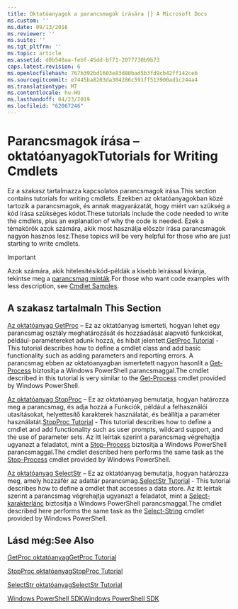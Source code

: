 ```yaml
---
title: Oktatóanyagok a parancsmagok írására |} A Microsoft Docs
ms.custom: ''
ms.date: 09/13/2016
ms.reviewer: ''
ms.suite: ''
ms.tgt_pltfrm: ''
ms.topic: article
ms.assetid: d0b548aa-febf-45dd-bf71-2077730b9b73
caps.latest.revision: 6
ms.openlocfilehash: 767b392bd1603e83d80bad5b3fd9cb42ff142ce6
ms.sourcegitcommit: e7445ba8203da304286c591ff513900ad1c244a4
ms.translationtype: MT
ms.contentlocale: hu-HU
ms.lasthandoff: 04/23/2019
ms.locfileid: "62067246"
---
```

# <a name="tutorials-for-writing-cmdlets"></a><span data-ttu-id="15057-102">Parancsmagok írása – oktatóanyagok</span><span class="sxs-lookup"><span data-stu-id="15057-102">Tutorials for Writing Cmdlets</span></span>

<span data-ttu-id="15057-103">Ez a szakasz tartalmazza kapcsolatos parancsmagok írása.</span><span class="sxs-lookup"><span data-stu-id="15057-103">This section contains tutorials for writing cmdlets.</span></span> <span data-ttu-id="15057-104">Ezekben az oktatóanyagokban közé tartozik a parancsmagok, és annak magyarázatát, hogy miért van szükség a kód írása szükséges kódot.</span><span class="sxs-lookup"><span data-stu-id="15057-104">These tutorials include the code needed to write the cmdlets, plus an explanation of why the code is needed.</span></span> <span data-ttu-id="15057-105">Ezek a témakörök azok számára, akik most használja először írása parancsmagok nagyon hasznos lesz.</span><span class="sxs-lookup"><span data-stu-id="15057-105">These topics will be very helpful for those who are just starting to write cmdlets.</span></span>

> [!IMPORTANT]
> <span data-ttu-id="15057-106">Azok számára, akik hitelesítésikód-példák a kisebb leírással kívánja, tekintse meg a [parancsmag minták](./cmdlet-samples.md).</span><span class="sxs-lookup"><span data-stu-id="15057-106">For those who want code examples with less description, see [Cmdlet Samples](./cmdlet-samples.md).</span></span>

## <a name="in-this-section"></a><span data-ttu-id="15057-107">A szakasz tartalma</span><span class="sxs-lookup"><span data-stu-id="15057-107">In This Section</span></span>

<span data-ttu-id="15057-108">[Az oktatóanyag GetProc](./getproc-tutorial.md) – Ez az oktatóanyag ismerteti, hogyan lehet egy parancsmag osztály meghatározását és hozzáadását alapvető funkciókat, például-paramétereket adunk hozzá, és hibát jelentett.</span><span class="sxs-lookup"><span data-stu-id="15057-108">[GetProc Tutorial](./getproc-tutorial.md) - This tutorial describes how to define a cmdlet class and add basic functionality such as adding parameters and reporting errors.</span></span> <span data-ttu-id="15057-109">A parancsmag ebben az oktatóanyagban ismertetett nagyon hasonlít a [Get-Process](/powershell/module/Microsoft.PowerShell.Management/Get-Process) biztosítja a Windows PowerShell parancsmaggal.</span><span class="sxs-lookup"><span data-stu-id="15057-109">The cmdlet described in this tutorial is very similar to the [Get-Process](/powershell/module/Microsoft.PowerShell.Management/Get-Process) cmdlet provided by Windows PowerShell.</span></span>

<span data-ttu-id="15057-110">[Az oktatóanyag StopProc](./stopproc-tutorial.md) – Ez az oktatóanyag bemutatja, hogyan határozza meg a parancsmag, és adja hozzá a Funkciók, például a felhasználói utasításokat, helyettesítő karakterek használatát, és beállítja a paraméter használatát.</span><span class="sxs-lookup"><span data-stu-id="15057-110">[StopProc Tutorial](./stopproc-tutorial.md) - This tutorial describes how to define a cmdlet and add functionality such as user prompts, wildcard support, and the use of parameter sets.</span></span> <span data-ttu-id="15057-111">Az itt leírtak szerint a parancsmag végrehajtja ugyanazt a feladatot, mint a [Stop-Process](/powershell/module/Microsoft.PowerShell.Management/Stop-Process) biztosítja a Windows PowerShell parancsmaggal.</span><span class="sxs-lookup"><span data-stu-id="15057-111">The cmdlet described here performs the same task as the [Stop-Process](/powershell/module/Microsoft.PowerShell.Management/Stop-Process) cmdlet provided by Windows PowerShell.</span></span>

<span data-ttu-id="15057-112">[Az oktatóanyag SelectStr](./selectstr-tutorial.md) – Ez az oktatóanyag bemutatja, hogyan határozza meg, amely hozzáfér az adattár parancsmag.</span><span class="sxs-lookup"><span data-stu-id="15057-112">[SelectStr Tutorial](./selectstr-tutorial.md) - This tutorial describes how to define a cmdlet that accesses a data store.</span></span> <span data-ttu-id="15057-113">Az itt leírtak szerint a parancsmag végrehajtja ugyanazt a feladatot, mint a [Select-karakterlánc](/powershell/module/microsoft.powershell.utility/select-string) biztosítja a Windows PowerShell parancsmaggal.</span><span class="sxs-lookup"><span data-stu-id="15057-113">The cmdlet described here performs the same task as the [Select-String](/powershell/module/microsoft.powershell.utility/select-string) cmdlet provided by Windows PowerShell.</span></span>

## <a name="see-also"></a><span data-ttu-id="15057-114">Lásd még:</span><span class="sxs-lookup"><span data-stu-id="15057-114">See Also</span></span>

[<span data-ttu-id="15057-115">GetProc oktatóanyag</span><span class="sxs-lookup"><span data-stu-id="15057-115">GetProc Tutorial</span></span>](./getproc-tutorial.md)

[<span data-ttu-id="15057-116">StopProc oktatóanyag</span><span class="sxs-lookup"><span data-stu-id="15057-116">StopProc Tutorial</span></span>](./stopproc-tutorial.md)

[<span data-ttu-id="15057-117">SelectStr oktatóanyag</span><span class="sxs-lookup"><span data-stu-id="15057-117">SelectStr Tutorial</span></span>](./selectstr-tutorial.md)

[<span data-ttu-id="15057-118">Windows PowerShell SDK</span><span class="sxs-lookup"><span data-stu-id="15057-118">Windows PowerShell SDK</span></span>](../windows-powershell-reference.md)
